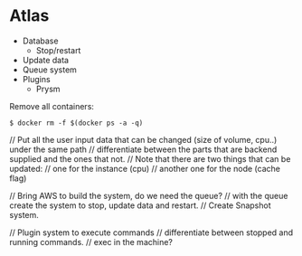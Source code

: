 
# Atlas

- Database
    - Stop/restart
- Update data
- Queue system
- Plugins
    - Prysm

Remove all containers:

```
$ docker rm -f $(docker ps -a -q)
```

// Put all the user input data that can be changed (size of volume, cpu..) under the same path
// differentiate between the parts that are backend supplied and the ones that not.
// Note that there are two things that can be updated:
    // one for the instance (cpu)
    // another one for the node (cache flag)

// Bring AWS to build the system, do we need the queue?
    // with the queue create the system to stop, update data and restart.
// Create Snapshot system.

// Plugin system to execute commands
    // differentiate between stopped and running commands.
    // exec in the machine?

